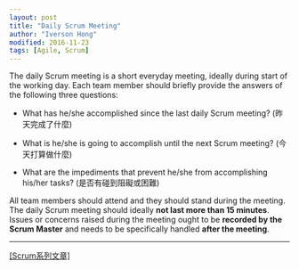 ```yaml
---
layout: post
title: "Daily Scrum Meeting"
author: "Iverson Hong"
modified: 2016-11-23
tags: [Agile, Scrum]
---
```


The daily Scrum meeting is a short everyday meeting, ideally during start of the working day. Each team member should briefly provide the answers of the following three questions:

- What has he/she accomplished since the last daily Scrum meeting? (昨天完成了什麼)

- What is he/she is going to accomplish until the next Scrum meeting? (今天打算做什麼)

- What are the impediments that prevent he/she from accomplishing his/her tasks? (是否有碰到阻礙或困難)

All team members should attend and they should stand during the meeting. The daily Scrum meeting should ideally **not last more than 15 minutes**. Issues or concerns raised during the meeting ought to be **recorded by the Scrum Master** and needs to be specifically handled **after the meeting**. 

----------

[[Scrum系列文章]](http://iverson127.github.io/tags/#Scrum)
